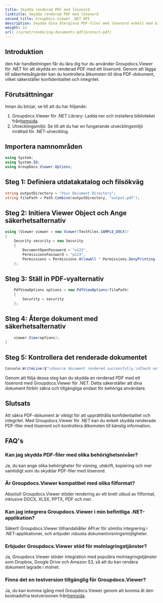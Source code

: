 ```yaml
---
title: Skydda renderad PDF med lösenord
linktitle: Skydda renderad PDF med lösenord
second_title: GroupDocs.Viewer .NET API
description: Skydda dina återgivna PDF-filer med lösenord enkelt med Groupdocs.Viewer för .NET. Håll dina dokument säkra och konfidentiella.
weight: 12
url: /sv/net/rendering-documents-pdf/protect-pdf/
---
```

## Introduktion
den här handledningen får du lära dig hur du använder Groupdocs.Viewer för .NET för att skydda en renderad PDF med ett lösenord. Genom att lägga till säkerhetsåtgärder kan du kontrollera åtkomsten till dina PDF-dokument, vilket säkerställer konfidentialitet och integritet.
## Förutsättningar
Innan du börjar, se till att du har följande:
1.  Groupdocs.Viewer för .NET Library: Ladda ner och installera biblioteket från[hemsida](https://releases.groupdocs.com/viewer/net/).
2. Utvecklingsmiljö: Se till att du har en fungerande utvecklingsmiljö inrättad för .NET-utveckling.

## Importera namnområden
```csharp
using System;
using System.IO;
using GroupDocs.Viewer.Options;
```
## Steg 1: Definiera utdatakatalog och filsökväg
```csharp
string outputDirectory = "Your Document Directory";
string filePath = Path.Combine(outputDirectory, "output.pdf");
```
## Steg 2: Initiera Viewer Object och Ange säkerhetsalternativ
```csharp
using (Viewer viewer = new Viewer(TestFiles.SAMPLE_DOCX))
{
    Security security = new Security
    {
        DocumentOpenPassword = "o123",
        PermissionsPassword = "p123",
        Permissions = Permissions.AllowAll ^ Permissions.DenyPrinting
    };
```
## Steg 3: Ställ in PDF-vyalternativ
```csharp
    PdfViewOptions options = new PdfViewOptions(filePath)
    {
        Security = security
    };
```
## Steg 4: Återge dokument med säkerhetsalternativ
```csharp
    viewer.View(options);
}
```
## Steg 5: Kontrollera det renderade dokumentet
```csharp
Console.WriteLine($"\nSource document rendered successfully.\nCheck output in {outputDirectory}.");
```
Genom att följa dessa steg kan du skydda en renderad PDF med ett lösenord med Groupdocs.Viewer för .NET. Detta säkerställer att dina dokument förblir säkra och tillgängliga endast för behöriga användare.

## Slutsats
Att säkra PDF-dokument är viktigt för att upprätthålla konfidentialitet och integritet. Med Groupdocs.Viewer för .NET kan du enkelt skydda renderade PDF-filer med lösenord och kontrollera åtkomsten till känslig information.

## FAQ's
### Kan jag skydda PDF-filer med olika behörighetsnivåer?
Ja, du kan ange olika behörigheter för visning, utskrift, kopiering och mer samtidigt som du skyddar PDF-filer med lösenord.
### Är Groupdocs.Viewer kompatibel med olika filformat?
Absolut! Groupdocs.Viewer stöder rendering av ett brett utbud av filformat, inklusive DOCX, XLSX, PPTX, PDF och mer.
### Kan jag integrera Groupdocs.Viewer i min befintliga .NET-applikation?
Säkert! Groupdocs.Viewer tillhandahåller API:er för sömlös integrering i .NET-applikationer, och erbjuder robusta dokumentvisningsmöjligheter.
### Erbjuder Groupdocs.Viewer stöd för molnlagringstjänster?
Ja, Groupdocs.Viewer stöder integration med populära molnlagringstjänster som Dropbox, Google Drive och Amazon S3, så att du kan rendera dokument lagrade i molnet.
### Finns det en testversion tillgänglig för Groupdocs.Viewer?
 Ja, du kan komma igång med Groupdocs.Viewer genom att komma åt den kostnadsfria testversionen från[hemsida](https://releases.groupdocs.com/).